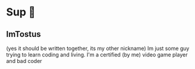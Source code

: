 # Sup 🍞
## ImTostus
(yes it should be written together, its my other nickname)
Im just some guy trying to learn coding and living.
I'm a certified (by me) video game player and bad coder

### 

<!--
**MrTostus/MrTostus** is a ✨ _special_ ✨ repository because its `README.md` (this file) appears on your GitHub profile.

Here are some ideas to get you started:

- 🔭 I’m currently working on ...
- 🌱 I’m currently learning ...
- 👯 I’m looking to collaborate on ...
- 🤔 I’m looking for help with ...
- 💬 Ask me about ...
- 📫 How to reach me: ...
- 😄 Pronouns: ...
- ⚡ Fun fact: ...
-->
